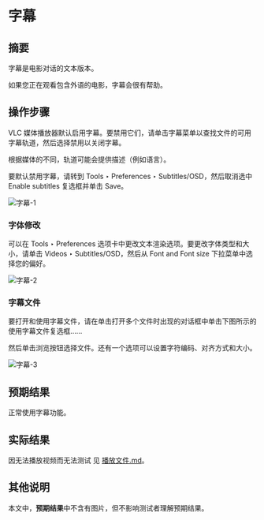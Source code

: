 # 字幕

## 摘要

字幕是电影对话的文本版本。

如果您正在观看包含外语的电影，字幕会很有帮助。

## 操作步骤

VLC 媒体播放器默认启用字幕。要禁用它们，请单击字幕菜单以查找文件的可用字幕轨道，然后选择禁用以关闭字幕。

根据媒体的不同，轨道可能会提供描述（例如语言）。

要默认禁用字幕，请转到 Tools ‣ Preferences ‣ Subtitles/OSD，然后取消选中 Enable subtitles 复选框并单击 Save。

![字幕-1](./img/字幕-1.png)

### 字体修改

可以在 Tools ‣ Preferences 选项卡中更改文本渲染选项。要更改字体类型和大小，请单击 Videos ‣ Subtitles/OSD，然后从 Font and Font size 下拉菜单中选择您的偏好。

![字幕-2](./img/字幕-2.png)

### 字幕文件

要打开和使用字幕文件，请在单击打开多个文件时出现的对话框中单击下图所示的使用字幕文件复选框……

然后单击浏览按钮选择文件。还有一个选项可以设置字符编码、对齐方式和大小。

![字幕-3](./img/字幕-3.png)

## 预期结果

正常使用字幕功能。

## 实际结果

因无法播放视频而无法测试 见 [播放文件.md](./播放文件.md)。

## 其他说明

本文中，**预期结果**中不含有图片，但不影响测试者理解预期结果。
